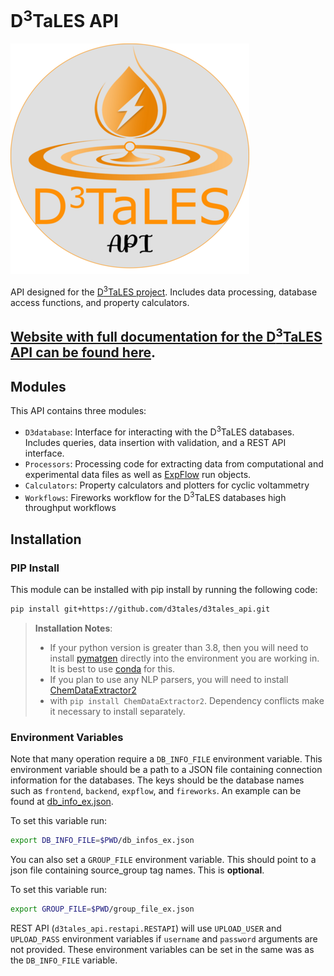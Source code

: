 # D<sup>3</sup>TaLES API 
![](mkdocs/D3TaLES_api_logo.png)


API designed for the [D<sup>3</sup>TaLES project](https://d3tales.as.uky.edu/). Includes 
data processing, database access functions, and property calculators. 

## [Website with full documentation for the D<sup>3</sup>TaLES API can be found here](https://d3tales.github.io/d3tales_api/).  

## Modules 
This API contains three modules: 
* `D3database`: Interface for interacting with the D<sup>3</sup>TaLES databases. Includes 
queries, data insertion with validation, and a REST API interface.
* `Processors`: Processing code for extracting data from computational and experimental
data files as well as [ExpFlow](https://d3tales.as.uky.edu/expflow) run objects. 
* `Calculators`: Property calculators and plotters for cyclic voltammetry
* `Workflows`: Fireworks workflow for the D<sup>3</sup>TaLES databases high throughput workflows 

## Installation 

### PIP Install
This module can be installed with pip install by running the following code: 

```bash
pip install git+https://github.com/d3tales/d3tales_api.git
```

>**Installation Notes**: 
> * If your python version is greater than 3.8, then you will need to install 
>[pymatgen](https://pymatgen.org/) directly into the environment you are working in. It is best to use 
>[conda](https://anaconda.org/conda-forge/pymatgen) for this.
> * If you plan to use any NLP parsers, you will need to install [ChemDataExtractor2](https://github.com/CambridgeMolecularEngineering/chemdataextractor2) 
> * with `pip install ChemDataExtractor2`. Dependency conflicts make it necessary to install separately.  

### Environment Variables
Note that many operation require a `DB_INFO_FILE` environment variable. This environment variable
should be a path to a JSON file containing connection information for the databases. The keys should 
be the database names such as `frontend`, `backend`, `expflow`, and `fireworks`. An example 
can be found at [db_info_ex.json](db_info_ex.json). 

To set this variable run:
```bash
export DB_INFO_FILE=$PWD/db_infos_ex.json
```

You can also set a `GROUP_FILE` environment variable. This should point to a json 
file containing source_group tag names. This is **optional**. 

To set this variable run:
```bash
export GROUP_FILE=$PWD/group_file_ex.json
```

REST API (`d3tales_api.restapi.RESTAPI`) will use `UPLOAD_USER` and `UPLOAD_PASS` environment 
variables if `username` and `password` arguments are not provided. These environment variables 
can be set in the same was as the `DB_INFO_FILE` variable. 


